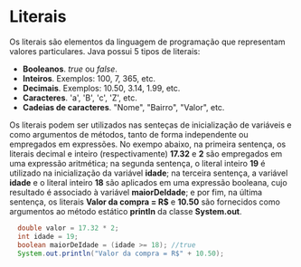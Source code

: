 
# Literais

Os literais são elementos da linguagem de programação que representam valores particulares. Java possui 5 tipos de literais:

* **Booleanos**. _true_ ou _false_.
* **Inteiros**. Exemplos: 100, 7, 365, etc.
* **Decimais**. Exemplos: 10.50, 3.14, 1.99, etc.
* **Caracteres**. 'a', 'B', 'c', 'Z', etc.
* **Cadeias de caracteres**. "Nome", "Bairro", "Valor", etc.

Os literais podem ser utilizados nas senteças de inicialização de variáveis e como argumentos de métodos, tanto de forma independente ou empregados em expressões. No exempo abaixo, na primeira sentença, os literais decimal e inteiro (respectivamente) **17.32** e **2** são empregados em uma expressão aritmética; na segunda sentença, o literal inteiro **19** é utilizado na inicialização da variável **idade**; na terceira sentença, a variável **idade** e o literal inteiro **18** são aplicados em uma expressão booleana, cujo resultado é associado à variável **maiorDeIdade**; e por fim, na última sentença, os literais **Valor da compra = R$** e **10.50** são fornecidos como argumentos ao método estático **println** da classe **System.out**.

```java
  double valor = 17.32 * 2;
  int idade = 19;
  boolean maiorDeIdade = (idade >= 18); //true
  System.out.println("Valor da compra = R$" + 10.50);
  ```
